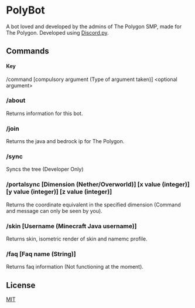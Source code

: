 # PolyBot

A bot loved and developed by the admins of The Polygon SMP, made for The Polygon. Developed using [Discord.py](https://discordpy.readthedocs.io/en/stable/).

## Commands
#### Key
  /command [compulsory argument (Type of argument taken)] \<optional argument>

### /about
Returns information for this bot.
### /join
Returns the java and bedrock ip for The Polygon.
### /sync
Syncs the tree (Developer Only)
### /portalsync [Dimension (Nether/Overworld)] [x value (integer)] [y value (integer)] [z value (integer)]
Returns the coordinate equivalent in the specified dimension (Command and message can only be seen by you).
### /skin [Username (Minecraft Java username)]
Returns skin, isometric render of skin and namemc profile.
### /faq [Faq name (String)]
Returns faq information (Not functioning at the moment).


## License
[MIT](https://choosealicense.com/licenses/mit/)
